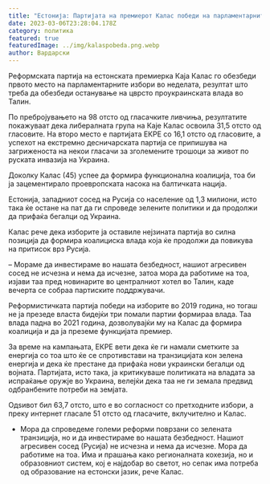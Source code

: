 ```yaml
---
title: "Естонија: Партијата на премиерот Калас победи на парламентарните избори"
date: 2023-03-06T23:28:04.178Z
category: политика
featured: true
featuredImage: ../img/kalaspobeda.png.webp
author: Вардарски
---
```


Реформската партија на естонската премиерка Каја Калас го обезбеди првото место на парламентарните избори во неделата, резултат што треба да обезбеди останување на цврсто проукраинската влада во Талин.

По пребројувањето на 98 отсто од гласачките ливчиња, резултатите покажуваат дека либералната група на Каје Калас освоила 31,5 отсто од гласовите. На второ место е партијата ЕКРЕ со 16,1 отсто од гласовите, а успехот на екстремно десничарската партија се припишува на загриженоста на некои гласачи за зголемените трошоци за живот по руската инвазија на Украина.

Доколку Калас (45) успее да формира функционална коалиција, тоа би ја зацементирало проевропската насока на балтичката нација.

Естонија, западниот сосед на Русија со население од 1,3 милиони, исто така ќе остане на пат да ги спроведе зелените политики и да продолжи да прифаќа бегалци од Украина.

Калас рече дека изборите ја оставиле нејзината партија во силна позиција да формира коалициска влада која ќе продолжи да повикува на притисок врз Русија.

– Мораме да инвестираме во нашата безбедност, нашиот агресивен сосед не исчезна и нема да исчезне, затоа мора да работиме на тоа, изјави таа пред новинарите во централниот хотел во Талин, каде вечерта се собраа партиските поддржувачи.

Реформистичката партија победи на изборите во 2019 година, но тогаш не ја презеде власта бидејќи три помали партии формираа влада. Таа влада падна во 2021 година, дозволувајќи му на Калас да формира коалиција и да ја преземе функцијата премиер.

За време на кампањата, ЕКРЕ вети дека ќе ги намали сметките за енергија со тоа што ќе се спротивстави на транзицијата кон зелена енергија и дека ќе престане да прифаќа нови украински бегалци од војната. Партијата, исто така, ја критикуваше политиката на владата за испраќање оружје во Украина, велејќи дека таа не ги земала предвид одбранбените потреби на земјата.

Одѕивот бил 63,7 отсто, што е во согласност со претходните избори, а преку интернет гласале 51 отсто од гласачите, вклучително и Калас.

- Мора да спроведеме големи реформи поврзани со зелената транзиција, но и да инвестираме во нашата безбедност. Нашиот агресивен сосед (Русија) не исчезна и нема да исчезне. Мора да работиме на тоа. Има и прашања како регионалната кохезија, но и образовниот систем, кој е најдобар во светот, но сепак има потреба од образование на естонски јазик, рече Калас.
